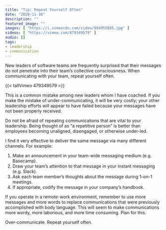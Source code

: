 ```yaml
---
title: "Tip: Repeat Yourself Often"
date: "2020-11-16"
description: ""
featured_image: ""
images: [ "https://i.vimeocdn.com/video/994955085.jpg" ]
videos: [ "https://vimeo.com/479349579" ]
audio: []
tags:
- leadership
- communication
---
```



New leaders of software teams are frequently surprised that their messages do
not penetrate into their team’s collective consciousness. When communicating
with your team, repeat yourself often.

<!--more-->


{{< tallVimeo 479349579 >}}

This is a common mistake among new leaders whom I have coached. If you make the
mistake of under-communicating, it will be very costly; your other leadership
efforts will appear to have failed because your messages have not been properly
received.

Do not be afraid of repeating communications that are vital to your leadership.
Being thought of as “a repetitive person” is better than employees becoming
unaligned, disengaged, or otherwise under-led.

I find it very effective to deliver the same message via many different
channels. For example:

1. Make an announcement in your team-wide messaging medium (e.g. Basecamp).
2. Draw your team’s attention to that message in your instant messaging (e.g.
   Slack).
3. Ask each team member’s thoughts about the message during 1-on-1 meetings.
4. If appropriate, codify the message in your company’s handbook.

If you operate in a remote-work environment, remember to use more messages and
more words to replace communications that were previously accomplished with
body language. This will seem to make communications more wordy, more
laborious, and more time consuming. Plan for this.

Over-communicate. Repeat yourself often.
